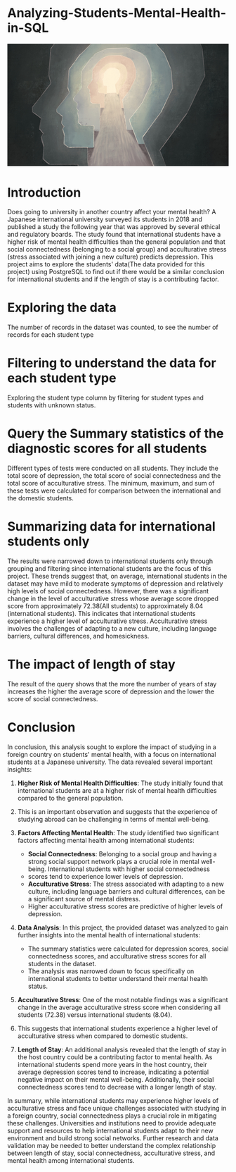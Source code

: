 # Analyzing-Students-Mental-Health-in-SQL

![](mentalhealth.jpg)

# Introduction
Does going to university  in another country affect your mental health?
A Japanese international university surveyed its students in 2018 and published a study the following year that was approved by several ethical and 
regulatory boards.
The study found that international students have a higher risk of mental health difficulties than the general population and that social connectedness
(belonging to a social group) and acculturative stress (stress associated with joining a new culture) predicts depression.
This project aims to explore the students' data(The data provided for this project) using PostgreSQL to find out if there would be a similar 
conclusion for international students and if the length of stay is a contributing factor.

# Exploring the data 
The number of records in the dataset was counted, to see the number of records for each student type 
# Filtering to understand the data for each student type
Exploring the student type column by filtering for student types and students with unknown status. 

# Query the Summary statistics of the diagnostic scores for all students
Different types of tests were conducted on all students. They include the total score of depression, the total score of social connectedness and the total score of acculturative stress.
The minimum, maximum, and sum of these tests were calculated for comparison between the international and the domestic students. 

# Summarizing  data for international students only
The results were narrowed down to international students only through grouping and filtering since international students are the focus of this project.
These trends suggest that, on average, international students in the dataset may have mild to moderate symptoms of depression and relatively high levels of social connectedness. 
However, there was a significant change in the level of acculturative stress whose average score dropped score from approximately 72.38(All students) to approximately 
8.04 (international students). 
This indicates that international students experience a higher level of acculturative stress. Acculturative stress involves the challenges of adapting to a new culture, including language 
barriers, cultural differences, and homesickness.

# The impact of length of stay 
The result of the query shows that the more the number of years of stay increases the higher the average score of depression and the lower the score of social connectedness. 

# Conclusion
In conclusion, this analysis sought to explore the impact of studying in a foreign country on students' mental health, with a focus on international students at a Japanese university. 
The data revealed several important insights:

1. **Higher Risk of Mental Health Difficulties**: The study initially found that international students are at a higher risk of mental health difficulties compared to the general population.
2. This is an important observation and suggests that the experience of studying abroad can be challenging in terms of mental well-being.

3. **Factors Affecting Mental Health**: The study identified two significant factors affecting mental health among international students:
   - **Social Connectedness**: Belonging to a social group and having a strong social support network plays a crucial role in mental well-being. International students with higher social connectedness
   - scores tend to experience lower levels of depression.
   - **Acculturative Stress**: The stress associated with adapting to a new culture, including language barriers and cultural differences, can be a significant source of mental distress.
   -  Higher acculturative stress scores are predictive of higher levels of depression.

4. **Data Analysis**: In this project, the provided dataset was analyzed to gain further insights into the mental health of international students:
   - The summary statistics were calculated for depression scores, social connectedness scores, and acculturative stress scores for all students in the dataset.
   - The analysis was narrowed down to focus specifically on international students to better understand their mental health status.

5. **Acculturative Stress**: One of the most notable findings was a significant change in the average acculturative stress score when considering all students (72.38) versus international students (8.04).
6. This suggests that international students experience a higher level of acculturative stress when compared to domestic students. 

7. **Length of Stay**: An additional analysis revealed that the length of stay in the host country could be a contributing factor to mental health. As international students spend more years in the host country, their average depression scores tend to increase, indicating a potential negative impact on their mental well-being. Additionally, their social connectedness scores tend to decrease with a longer length of stay.

In summary, while international students may experience higher levels of acculturative stress and face unique challenges associated with studying in a foreign country, social connectedness plays a crucial role in mitigating these challenges. Universities and institutions need to provide adequate support and resources to help international students adapt to their new environment and build strong social networks. Further research and data validation may be needed to better understand the complex relationship between length of stay, social connectedness, acculturative stress, and mental health among international students.
